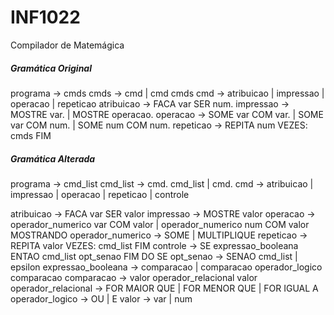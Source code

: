 # INF1022
Compilador de Matemágica

##### Gramática Original

programa            → cmds
cmds                → cmd | cmd cmds
cmd                 → atribuicao | impressao | operacao | repeticao
atribuicao          → FACA var SER num.
impressao           → MOSTRE var. | MOSTRE operacao.
operacao            → SOME var COM var. | SOME var COM num. | SOME num COM num.
repeticao           → REPITA num VEZES: cmds FIM

##### Gramática Alterada

programa            → cmd_list
cmd_list            → cmd. cmd_list | cmd.
cmd                 → atribuicao | impressao | operacao | repeticao | controle

atribuicao          → FACA var SER valor
impressao           → MOSTRE valor
operacao            → operador_numerico var COM valor | operador_numerico num COM valor MOSTRANDO
operador_numerico   → SOME | MULTIPLIQUE
repeticao           → REPITA valor VEZES: cmd_list FIM
controle            → SE expressao_booleana ENTAO cmd_list opt_senao FIM DO SE
opt_senao           → SENAO cmd_list | epsilon
expressao_booleana  → comparacao | comparacao operador_logico comparacao
comparacao          → valor operador_relacional valor 
operador_relacional → FOR MAIOR QUE | FOR MENOR QUE | FOR IGUAL A
operador_logico     → OU | E
valor               → var | num